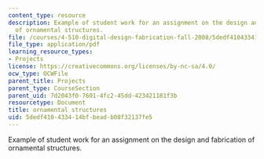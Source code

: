 ```yaml
---
content_type: resource
description: Example of student work for an assignment on the design and fabrication
  of ornamental structures.
file: /courses/4-510-digital-design-fabrication-fall-2008/5dedf410433414bfbeadb08f32137fe5_assn5_example2.pdf
file_type: application/pdf
learning_resource_types:
- Projects
license: https://creativecommons.org/licenses/by-nc-sa/4.0/
ocw_type: OCWFile
parent_title: Projects
parent_type: CourseSection
parent_uid: 7d2043f0-7601-4fc2-45dd-423421181f3b
resourcetype: Document
title: ornamental structures
uid: 5dedf410-4334-14bf-bead-b08f32137fe5
---
```

Example of student work for an assignment on the design and fabrication of ornamental structures.